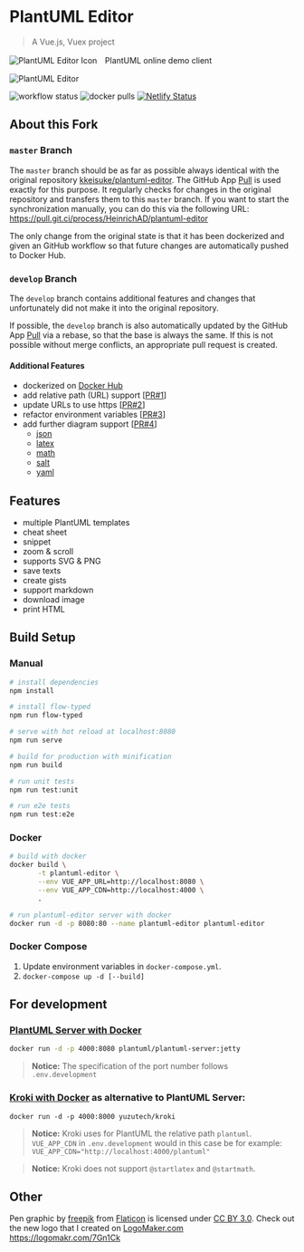 # PlantUML Editor

> A Vue.js, Vuex project

![PlantUML Editor Icon](public/static/favicon-60.png)　PlantUML online demo client

![PlantUML Editor](public/static/capture1_20170809.png)

![workflow status](https://github.com/HeinrichAD/plantuml-editor/actions/workflows/main.yml/badge.svg)
![docker pulls](https://img.shields.io/docker/pulls/heinrichad/plantuml-editor.svg)
[![Netlify Status](https://api.netlify.com/api/v1/badges/0e9c5e9a-b38a-483f-887d-18e4927af717/deploy-status)](https://app.netlify.com/sites/plantuml-editor/deploys)

## About this Fork

### `master` Branch

The `master` branch should be as far as possible always identical with the original repository [kkeisuke/plantuml-editor](https://github.com/kkeisuke/plantuml-editor).
The GitHub App [Pull](https://github.com/apps/pull) is used exactly for this purpose.
It regularly checks for changes in the original repository and transfers them to this `master` branch.
If you want to start the synchronization manually, you can do this via the following URL: https://pull.git.ci/process/HeinrichAD/plantuml-editor

The only change from the original state is that it has been dockerized and given an GitHub workflow so that future changes are automatically pushed to Docker Hub.

### `develop` Branch

The `develop` branch contains additional features and changes that unfortunately did not make it into the original repository.

If possible, the `develop` branch is also automatically updated by the GitHub App [Pull](https://github.com/apps/pull) via a rebase, so that the base is always the same.
If this is not possible without merge conflicts, an appropriate pull request is created.

#### Additional Features

- dockerized on [Docker Hub](https://hub.docker.com/r/heinrichad/plantuml-editor)
- add relative path (URL) support \[[PR#1](https://github.com/HeinrichAD/plantuml-editor/pull/1)\]
- update URLs to use https \[[PR#2](https://github.com/HeinrichAD/plantuml-editor/pull/2)\]
- refactor environment variables \[[PR#3](https://github.com/HeinrichAD/plantuml-editor/pull/3)\]
- add further diagram support \[[PR#4](https://github.com/HeinrichAD/plantuml-editor/pull/4)\]
  * [json](https://plantuml.com/json)
  * [latex](https://plantuml.com/ascii-math)
  * [math](https://plantuml.com/ascii-math)
  * [salt](https://plantuml.com/salt)
  * [yaml](https://plantuml.com/yaml)

## Features

- multiple PlantUML templates
- cheat sheet
- snippet
- zoom & scroll
- supports SVG & PNG
- save texts
- create gists
- support markdown
- download image
- print HTML

## Build Setup

### Manual

```bash
# install dependencies
npm install

# install flow-typed
npm run flow-typed

# serve with hot reload at localhost:8080
npm run serve

# build for production with minification
npm run build

# run unit tests
npm run test:unit

# run e2e tests
npm run test:e2e
```

### Docker

```bash
# build with docker
docker build \
       -t plantuml-editor \
       --env VUE_APP_URL=http://localhost:8080 \
       --env VUE_APP_CDN=http://localhost:4000 \
       .

# run plantuml-editor server with docker
docker run -d -p 8080:80 --name plantuml-editor plantuml-editor
```

### Docker Compose

1. Update environment variables in `docker-compose.yml`.
1. `docker-compose up -d [--build]`

## For development

### [PlantUML Server with Docker](https://hub.docker.com/r/plantuml/plantuml-server/)

```bash
docker run -d -p 4000:8080 plantuml/plantuml-server:jetty
```

> **Notice:** The specification of the port number follows `.env.development`

### [Kroki with Docker](https://hub.docker.com/r/yuzutech/kroki) as alternative to PlantUML Server:

```
docker run -d -p 4000:8000 yuzutech/kroki
```

> **Notice:** Kroki uses for PlantUML the relative path `plantuml`.
> `VUE_APP_CDN` in `.env.development` would in this case be for example: `VUE_APP_CDN="http://localhost:4000/plantuml"`

> **Notice:** Kroki does not support `@startlatex` and `@startmath`.

## Other

Pen graphic by [freepik](https://www.flaticon.com/authors/freepik) from [Flaticon](https://www.flaticon.com) is licensed under [CC BY 3.0](https://creativecommons.org/licenses/by/3.0/). Check out the new logo that I created on [LogoMaker.com](https://logomakr.com) https://logomakr.com/7Gn1Ck
